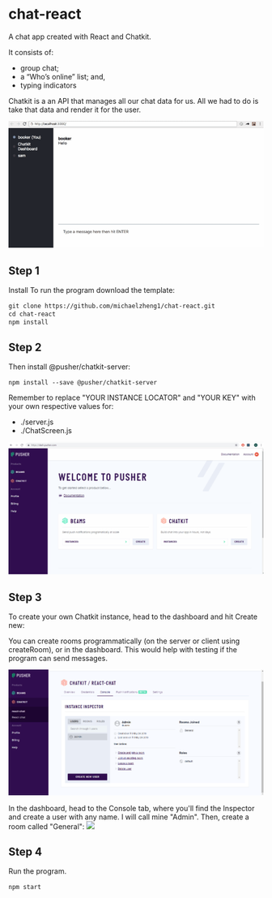 # chat-react
A chat app created with React and Chatkit. 

It consists of:
  - group chat;
  - a “Who’s online” list; and,
  - typing indicators

Chatkit is a an API that manages all our chat data for us. All we had to do is take that data and render it for the user.

![](images/chat.gif)


## Step 1

Install
To run the program download the template:

```
git clone https://github.com/michaelzheng1/chat-react.git
cd chat-react
npm install
```

## Step 2

Then install @pusher/chatkit-server:

```
npm install --save @pusher/chatkit-server
```

Remember to replace "YOUR INSTANCE LOCATOR" and "YOUR KEY" with your own respective values for:
- ./server.js
- ./ChatScreen.js

![](images/credentials.gif)

## Step 3

To create your own Chatkit instance, head to the dashboard and hit Create new:

You can create rooms programmatically (on the server or client using createRoom), or in the dashboard. This would help with testing if the 
program can send messages.

![alt text](https://github.com/michaelzheng1/chat-react/blob/master/images/Admin.PNG)

In the dashboard, head to the Console tab, where you'll find the Inspector and create a user with any name. I will call mine "Admin".
Then, create a room called "General":
![](media/final-app.gif)

## Step 4

Run the program.

```
npm start
```